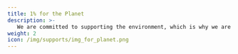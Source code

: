 ```yaml
---
title: 1% for the Planet
description: >-
   We are committed to supporting the environment, which is why we are proud to be a member of 1% for the Planet. This global network of businesses and individuals pledge to donate 1% of their annual sales to environmental nonprofits. By supporting 1% for the Planet, we are able to give back to the planet in a meaningful way, and help ensure a more sustainable future for generations to come. 
weight: 2
icon: /img/supports/img_for_planet.png
---
```



